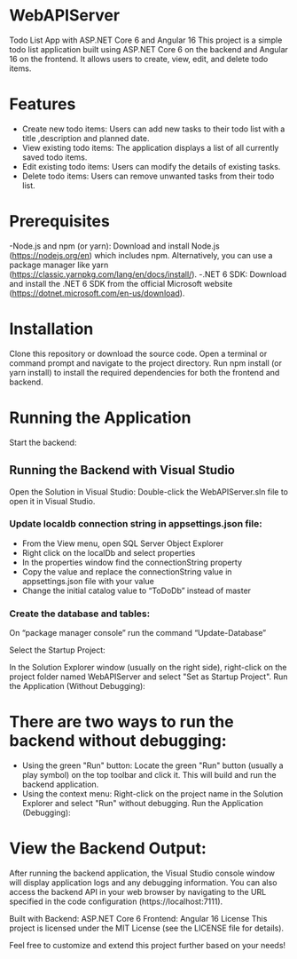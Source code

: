 # WebAPIServer

Todo List App with ASP.NET Core 6 and Angular 16
This project is a simple todo list application built using ASP.NET Core 6 on the backend and Angular 16 on the frontend. It allows users to create, view, edit, and delete todo items.

# Features
- Create new todo items: Users can add new tasks to their todo list with a title ,description and planned date.
- View existing todo items: The application displays a list of all currently saved todo items.
- Edit existing todo items: Users can modify the details of existing tasks.
- Delete todo items: Users can remove unwanted tasks from their todo list.

# Prerequisites
-Node.js and npm (or yarn): 
Download and install Node.js (https://nodejs.org/en) which includes npm. Alternatively, you can use a package manager like yarn (https://classic.yarnpkg.com/lang/en/docs/install/).
-.NET 6 SDK: 
Download and install the .NET 6 SDK from the official Microsoft website (https://dotnet.microsoft.com/en-us/download).

# Installation
Clone this repository or download the source code.
Open a terminal or command prompt and navigate to the project directory.
Run npm install (or yarn install) to install the required dependencies for both the frontend and backend.

# Running the Application
Start the backend: 
## Running the Backend with Visual Studio
Open the Solution in Visual Studio:
Double-click the WebAPIServer.sln file to open it in Visual Studio.
### Update localdb connection string in appsettings.json file:
- From the View menu, open SQL Server Object Explorer
- Right click on the localDb and select properties
- In the properties window find the connectionString property
- Copy the value and replace the connectionString value in appsettings.json file with your value
- Change the initial catalog value to “ToDoDb” instead of master
 
 

### Create the database and tables:
On “package manager console” run the command “Update-Database”


Select the Startup Project:

In the Solution Explorer window (usually on the right side), right-click on the project folder named WebAPIServer and select "Set as Startup Project".
Run the Application (Without Debugging):

# There are two ways to run the backend without debugging:
- Using the green "Run" button: Locate the green "Run" button (usually a play symbol) on the top toolbar and click it. This will build and run the backend application.
- Using the context menu: Right-click on the project name in the Solution Explorer and select "Run" without debugging.
Run the Application (Debugging):

# View the Backend Output:

After running the backend application, the Visual Studio console window will display application logs and any debugging information.
You can also access the backend API in your web browser by navigating to the URL specified in the code configuration (https://localhost:7111).



Built with
Backend: ASP.NET Core 6
Frontend: Angular 16
License
This project is licensed under the MIT License (see the LICENSE file for details).

Feel free to customize and extend this project further based on your needs!
